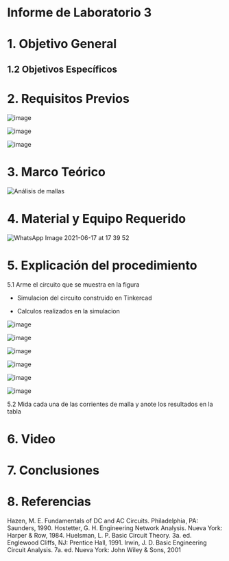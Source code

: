 # Informe de Laboratorio 3
# 1. Objetivo General


## 1.2 Objetivos Específicos



# 2. Requisitos Previos

![image](https://user-images.githubusercontent.com/85137954/122497983-f4e9f100-cfb3-11eb-9964-cdc240847e24.png)

![image](https://user-images.githubusercontent.com/85137954/122498062-15b24680-cfb4-11eb-9c62-4f388397d638.png)

![image](https://user-images.githubusercontent.com/85137954/122498133-3084bb00-cfb4-11eb-9599-319aeffe0596.png)

# 3. Marco Teórico

![Análisis de mallas](https://user-images.githubusercontent.com/85137954/122482715-b5f97280-cf96-11eb-8398-b09c400dee77.png)


# 4. Material y Equipo Requerido

![WhatsApp Image 2021-06-17 at 17 39 52](https://user-images.githubusercontent.com/85137954/122482807-e3462080-cf96-11eb-8e77-70a0d150faee.jpeg)

# 5. Explicación del procedimiento

5.1 Arme el circuito que se muestra en la figura


- Simulacion del circuito construido en Tinkercad


- Calculos realizados en la simulacion

![image](https://user-images.githubusercontent.com/85137954/122497851-ae949200-cfb3-11eb-901a-eae29709966c.png)


![image](https://user-images.githubusercontent.com/85137954/122496766-e8649900-cfb1-11eb-8ccc-d8f79deb99a3.png)

![image](https://user-images.githubusercontent.com/85137954/122496896-219d0900-cfb2-11eb-9e22-3b0abe222052.png)

![image](https://user-images.githubusercontent.com/85137954/122496998-501ae400-cfb2-11eb-84a8-300b0c9531e4.png)

![image](https://user-images.githubusercontent.com/85137954/122497165-92442580-cfb2-11eb-9248-c995e0cee67a.png)

![image](https://user-images.githubusercontent.com/85137954/122497640-552c6300-cfb3-11eb-9917-bc94f1ded7e3.png)



5.2 Mida cada una de las corrientes de malla y anote los resultados en la tabla



# 6. Video


# 7. Conclusiones

# 8. Referencias

Hazen, M. E. Fundamentals of DC and AC Circuits. Philadelphia, PA: Saunders, 1990.
Hostetter, G. H. Engineering Network Analysis. Nueva York: Harper & Row, 1984.
Huelsman, L. P. Basic Circuit Theory. 3a. ed. Englewood Cliffs, NJ: Prentice Hall, 1991.
Irwin, J. D. Basic Engineering Circuit Analysis. 7a. ed. Nueva York: John Wiley & Sons, 2001
